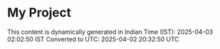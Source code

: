 # My Project

This content is dynamically generated in Indian Time (IST): 2025-04-03 02:02:50 IST
Converted to UTC: 2025-04-02 20:32:50 UTC
